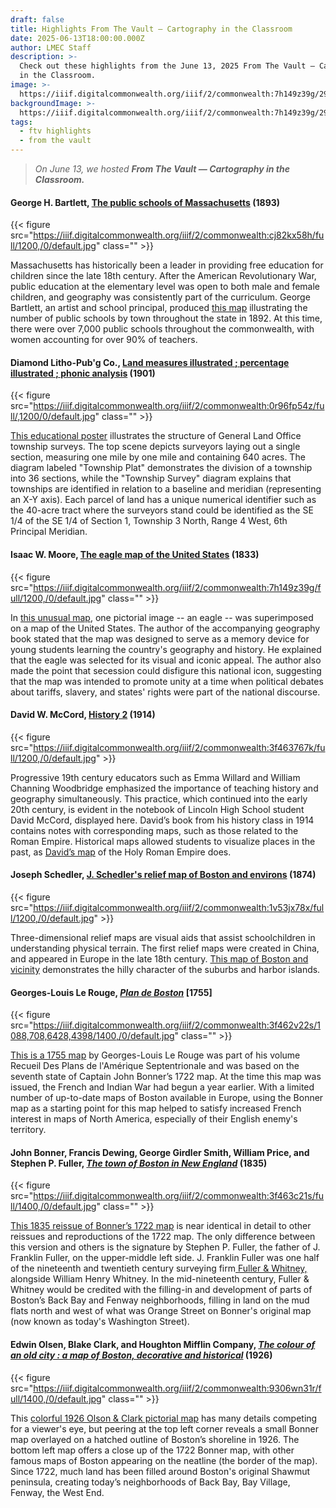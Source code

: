```yaml
---
draft: false
title: Highlights From The Vault — Cartography in the Classroom
date: 2025-06-13T18:00:00.000Z
author: LMEC Staff
description: >-
  Check out these highlights from the June 13, 2025 From The Vault — Cartography
  in the Classroom.
image: >-
  https://iiif.digitalcommonwealth.org/iiif/2/commonwealth:7h149z39g/293,215,5575,2005/1200,/0/default.jpg
backgroundImage: >-
  https://iiif.digitalcommonwealth.org/iiif/2/commonwealth:7h149z39g/293,215,5575,2005/1200,/0/default.jpg
tags:
  - ftv highlights
  - from the vault
---
```


> *On June 13, we hosted **From The Vault — Cartography in the Classroom.***

#### George H. Bartlett, [The public schools of Massachusetts](https://collections.leventhalmap.org/search/commonwealth:cj82kx577) (1893)

{{< figure src="https://iiif.digitalcommonwealth.org/iiif/2/commonwealth:cj82kx58h/full/1200,/0/default.jpg" class="" >}}

Massachusetts has historically been a leader in providing free education for children since the late 18th century. After the American Revolutionary War, public education at the elementary level was open to both male and female children, and geography was consistently part of the curriculum. George Bartlett, an artist and school principal, produced [this map](https://collections.leventhalmap.org/search/commonwealth:cj82kx577) illustrating the number of public schools by town throughout the state in 1892. At this time, there were over 7,000 public schools throughout the commonwealth, with women accounting for over 90% of teachers.

#### Diamond Litho-Pub'g Co., [Land measures illustrated ; percentage illustrated ; phonic analysis](https://collections.leventhalmap.org/search/commonwealth:0r96fp53p) (1901)

{{< figure src="https://iiif.digitalcommonwealth.org/iiif/2/commonwealth:0r96fp54z/full/,1200/0/default.jpg" class="" >}}

[This educational poster](https://collections.leventhalmap.org/search/commonwealth:0r96fp53p) illustrates the structure of General Land Office township surveys. The top scene depicts surveyors laying out a single section, measuring one mile by one mile and containing 640 acres. The diagram labeled "Township Plat" demonstrates the division of a township into 36 sections, while the "Township Survey" diagram explains that townships are identified in relation to a baseline and meridian (representing an X-Y axis). Each parcel of land has a unique numerical identifier such as the 40-acre tract where the surveyors stand could be identified as the SE 1/4 of the SE 1/4 of Section 1, Township 3 North, Range 4 West, 6th Principal Meridian.

#### Isaac W. Moore, [The eagle map of the United States](https://collections.leventhalmap.org/search/commonwealth:7h149z386) (1833)

{{< figure src="https://iiif.digitalcommonwealth.org/iiif/2/commonwealth:7h149z39g/full/1200,/0/default.jpg" class="" >}}

In [this unusual map](https://collections.leventhalmap.org/search/commonwealth:7h149z386), one pictorial image -- an eagle -- was superimposed on a map of the United States. The author of the accompanying geography book stated that the map was designed to serve as a memory device for young students learning the country's geography and history. He explained that the eagle was selected for its visual and iconic appeal. The author also made the point that secession could disfigure this national icon, suggesting that the map was intended to promote unity at a time when political debates about tariffs, slavery, and states' rights were part of the national discourse.

#### David W. McCord, [History 2](https://collections.leventhalmap.org/search/commonwealth:3f4637669) (1914)

{{< figure src="https://iiif.digitalcommonwealth.org/iiif/2/commonwealth:3f463767k/full/1200,/0/default.jpg" >}}

Progressive 19th century educators such as Emma Willard and William Channing Woodbridge emphasized the importance of teaching history and geography simultaneously. This practice, which continued into the early 20th century, is evident in the notebook of Lincoln High School student David McCord, displayed here. David’s book from his history class in 1914 contains notes with corresponding maps, such as those related to the Roman Empire. Historical maps allowed students to visualize places in the past, as [David’s map](https://collections.leventhalmap.org/search/commonwealth:3f4637669) of the Holy Roman Empire does.

#### Joseph Schedler, [J. Schedler's relief map of Boston and environs](https://collections.leventhalmap.org/search/commonwealth:9s161h55p) (1874)

{{< figure src="https://iiif.digitalcommonwealth.org/iiif/2/commonwealth:1v53jx78x/full/1200,/0/default.jpg" >}}

Three-dimensional relief maps are visual aids that assist schoolchildren in understanding physical terrain. The first relief maps were created in China, and appeared in Europe in the late 18th century. [This map of Boston and vicinity](https://collections.leventhalmap.org/search/commonwealth:9s161h55p) demonstrates the hilly character of the suburbs and harbor islands.

#### Georges-Louis Le Rouge, *[Plan de Boston](https://collections.leventhalmap.org/search/commonwealth:3f462v21h)* \[1755]

{{< figure src="https://iiif.digitalcommonwealth.org/iiif/2/commonwealth:3f462v22s/1088,708,6428,4398/1400,/0/default.jpg" class="" >}}

[This is a 1755 map](https://collections.leventhalmap.org/search/commonwealth:3f462v21h) by Georges-Louis Le Rouge was part of his volume Recueil Des Plans de l'Amérique Septentrionale and was based on the seventh state of Captain John Bonner’s 1722 map. At the time this map was issued, the French and Indian War had begun a year earlier. With a limited number of up-to-date maps of Boston available in Europe, using the Bonner map as a starting point for this map helped to satisfy increased French interest in maps of North America, especially of their English enemy's territory.

#### John Bonner, Francis Dewing, George Girdler Smith, William Price, and &#xA;Stephen P. Fuller, *[The town of Boston in New England](https://collections.leventhalmap.org/search/commonwealth:3f4631769)* (1835)

{{< figure src="https://iiif.digitalcommonwealth.org/iiif/2/commonwealth:3f463c21s/full/1400,/0/default.jpg" class="" >}}

[This 1835 reissue of Bonner’s 1722 map](https://collections.leventhalmap.org/search/commonwealth:3f4631769) is near identical in detail to other reissues and reproductions of the 1722 map. The only difference between this version and others is the signature by Stephen P. Fuller, the father of J. Franklin Fuller, on the upper-middle left side. J. Franklin Fuller was one half of the nineteenth and twentieth century surveying firm[ Fuller & Whitney,](https://archives.bpl.org/agents/corporate_entities/153) alongside William Henry Whitney. In the mid-nineteenth century, Fuller & Whitney would be credited with the filling-in and development of parts of Boston’s Back Bay and Fenway neighborhoods, filling in land on the mud flats north and west of what was Orange Street on Bonner's original map (now known as today's Washington Street).

#### Edwin Olsen, Blake Clark, and Houghton Mifflin Company, *[The colour of an old city : a map of Boston, decorative and historical](https://collections.leventhalmap.org/search/commonwealth:rj432v46t)* (1926)

{{< figure src="https://iiif.digitalcommonwealth.org/iiif/2/commonwealth:9306wn31r/full/1400,/0/default.jpg" class="" >}}

This [colorful 1926 Olson & Clark pictorial map](https://collections.leventhalmap.org/search/commonwealth:rj432v46t) has many details competing for a viewer's eye, but peering at the top left corner reveals a small Bonner map overlayed on a hatched outline of Boston’s shoreline in 1926. The bottom left map offers a close up of the 1722 Bonner map, with other famous maps of Boston appearing on the neatline (the border of the map). Since 1722, much land has been filled around Boston's original Shawmut peninsula, creating today’s neighborhoods of Back Bay, Bay Village, Fenway, the West End.
